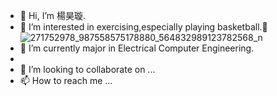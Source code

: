- 👋 Hi, I’m 楊昊璇.
- 💪 I’m interested in exercising,especially playing basketball.🏀
![271752978_987558575178880_564832989123782568_n](https://user-images.githubusercontent.com/98099789/150756779-cec5ed17-44fc-463e-931a-aff74a185a5f.jpg)
- 🌱 I’m currently major in Electrical Computer Engineering.
- 
- 💞️ I’m looking to collaborate on ...
- 📫 How to reach me ...

<!---
Hao-ShiuanYang/Hao-ShiuanYang is a ✨ special ✨ repository because its `README.md` (this file) appears on your GitHub profile.
You can click the Preview link to take a look at your changes.
--->

